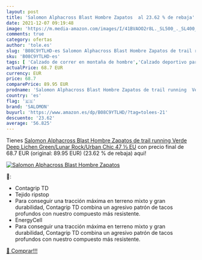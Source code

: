 ```yaml
---
layout: post
title: 'Salomon Alphacross Blast Hombre Zapatos  al 23.62 % de rebaja'
date: 2021-12-07 09:19:48
image: 'https://m.media-amazon.com/images/I/41BVAOO2r8L._SL500_._SL400_.jpg'
comments: true
category: ofertas
author: 'tole.es'
slug: 'B08C9YTLHD-es Salomon Alphacross Blast Hombre Zapatos de trail running...'
sku: 'B08C9YTLHD-es'
tags: [ 'Calzado de correr en montaña de hombre','Calzado deportivo para hombre','Calzados de running para hombre','Zapatillas y calzado deportivo para hombre','Zapatos','Zapatos para hombre','Zapatos y complementos','salomon','zapatos', ]
actualPrice: 68.7 EUR
currency: EUR
price: 68.7
comparePrice: 89.95 EUR
prodname: 'Salomon Alphacross Blast Hombre Zapatos de trail running  Verde  Deep Lichen Green/Lunar Rock/Urban Chic   47 ⅓ EU'
country: 'es'
flag: '🇪🇸'
brand: 'SALOMON'
buyurl: 'https://www.amazon.es/dp/B08C9YTLHD/?tag=tolees-21'
descuento: '23.62'
average: '56.825'
---
```


Tienes [Salomon Alphacross Blast Hombre Zapatos de trail running  Verde  Deep Lichen Green/Lunar Rock/Urban Chic   47 ⅓ EU](https://www.amazon.es/dp/B08C9YTLHD/?tag=tolees-21) con precio final de  68.7 EUR (original: 89.95 EUR) (23.62 %  de rebaja) aqui!

[![Salomon Alphacross Blast Hombre Zapatos ](https://m.media-amazon.com/images/I/41BVAOO2r8L._SL500_._SL400_.jpg)](https://www.amazon.es/dp/B08C9YTLHD/?tag=tolees-21)

🔎:

- Contagrip TD
- Tejido ripstop
- Para conseguir una tracción máxima en terreno mixto y gran durabilidad, Contagrip TD combina un agresivo patrón de tacos profundos con nuestro compuesto más resistente.
- EnergyCell
- Para conseguir una tracción máxima en terreno mixto y gran durabilidad, Contagrip TD combina un agresivo patrón de tacos profundos con nuestro compuesto más resistente.

[🛒 Comprar!!!](https://www.amazon.es/dp/B08C9YTLHD/?tag=tolees-21)
